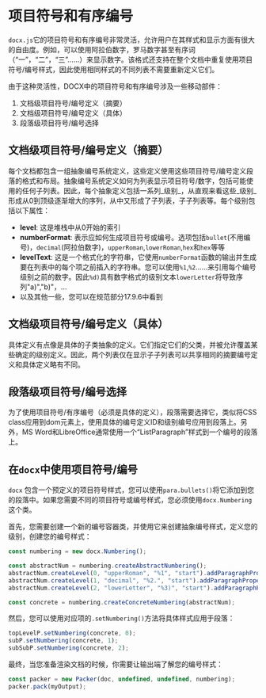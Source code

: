 # 项目符号和有序编号

`docx.js`它的项目符号和有序编号非常灵活，允许用户在其样式和显示方面有很大的自由度。例如，可以使用阿拉伯数字，罗马数字甚至有序词（“一”，“二”，“三”……）来显示数字。该格式还支持在整个文档中重复使用项目符号/编号样式，因此使用相同样式的不同列表不需要重新定义它们。

由于这种灵活性，DOCX中的项目符号和有序编号涉及一些移动部件：
1. 文档级项目符号/编号定义（摘要）
2. 文档级项目符号/编号定义（具体）
3. 段落级项目符号/编号选择

## 文档级项目符号/编号定义（摘要）

每个文档都包含一组抽象编号系统定义，这些定义使用这些项目符号/编号定义段落的格式和布局。抽象编号系统定义如何为列表显示项目符号/数字，包括可能使用的任何子列表。因此，每个抽象定义包括一系列_级别_，从直观来看这些_级别_形成从0到顶级逐渐增大的序列，从中又形成了子列表，子子列表等。每个级别包括以下属性：

*   **level**: 这是堆栈中从0开始的索引
*   **numberFormat**: 表示应如何生成项目符号或编号。选项包括`bullet`(不用编号)，`decimal`(阿拉伯数字)，`upperRoman`,`lowerRoman`,`hex`和`hex`等等
*   **levelText**: 这是一个格式化的字符串，它使用`numberFormat`函数的输出并生成要在列表中的每个项之前插入的字符串。您可以使用`%1`,`%2`……来引用每个编号级别之前的数字。因此`%d)`具有数字格式的级别文本`lowerLetter`将导致序列"a)","b)"，...
*   以及其他一些，您可以在规范部分17.9.6中看到

## 文档级项目符号/编号定义（具体）

具体定义有点像是具体的子类抽象的定义。它们指定它们的父类，并被允许覆盖某些确定的级别定义。因此，两个列表仅在显示子子列表可以共享相同的摘要编号定义和具体定义略有不同。

## 段落级项目符号/编号选择

为了使用项目符号/有序编号（必须是具体的定义），段落需要选择它，类似将CSS class应用到dom元素上，使用具体的编号定义ID和级别编号应用到段落上。另外，MS Word和LibreOffice通常使用一个“ListParagraph”样式到一个编号的段落上。

## 在`docx`中使用项目符号/编号

`docx` 包含一个预定义的项目符号样式，您可以使用`para.bullets()`将它添加到您的段落中。如果您需要不同的项目符号或编号样式，您必须使用`docx.Numbering`这个类。

首先，您需要创建一个新的编号容器类，并使用它来创建抽象编号样式，定义您的级别，创建您的编号样式：

```js
const numbering = new docx.Numbering();

const abstractNum = numbering.createAbstractNumbering();
abstractNum.createLevel(0, "upperRoman", "%1", "start").addParagraphProperty(new Indent(720, 260));
abstractNum.createLevel(1, "decimal", "%2.", "start").addParagraphProperty(new Indent(1440, 980));
abstractNum.createLevel(2, "lowerLetter", "%3)", "start").addParagraphProperty(new Indent(2160, 1700));

const concrete = numbering.createConcreteNumbering(abstractNum);
```

然后，您可以使用对应项的`.setNumbering()`方法将具体样式应用于段落：

```js
topLevelP.setNumbering(concrete, 0);
subP.setNumbering(concrete, 1);
subSubP.setNumbering(concrete, 2);
```

最终，当您准备渲染文档的时候，你需要让输出端了解您的编号样式：

```js
const packer = new Packer(doc, undefined, undefined, numbering);
packer.pack(myOutput);
```
